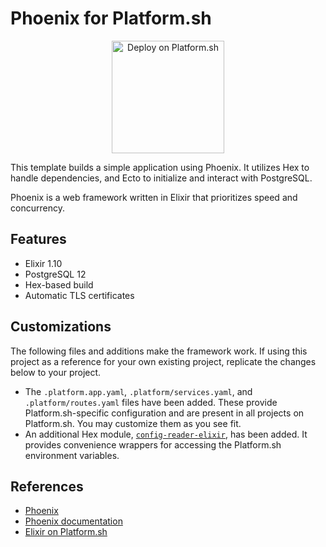# Phoenix for Platform.sh

<p align="center">
<a href="https://console.platform.sh/projects/create-project?template=https://raw.githubusercontent.com/platformsh/template-builder/master/templates/phoenix_elixir/.platform.template.yaml&utm_content=phoenix_elixir&utm_source=github&utm_medium=button&utm_campaign=deploy_on_platform">
    <img src="https://platform.sh/images/deploy/lg-blue.svg" alt="Deploy on Platform.sh" width="180px" />
</a>
</p>

This template builds a simple application using Phoenix. It utilizes Hex to handle dependencies, and Ecto to initialize and interact with PostgreSQL. 

Phoenix is a web framework written in Elixir that prioritizes speed and concurrency.

## Features

* Elixir 1.10
* PostgreSQL 12
* Hex-based build
* Automatic TLS certificates

## Customizations

The following files and additions make the framework work.  If using this project as a reference for your own existing project, replicate the changes below to your project.

* The `.platform.app.yaml`, `.platform/services.yaml`, and `.platform/routes.yaml` files have been added.  These provide Platform.sh-specific configuration and are present in all projects on Platform.sh.  You may customize them as you see fit.
* An additional Hex module, [`config-reader-elixir`](https://github.com/platformsh/config-reader-elixir), has been added. It provides convenience wrappers for accessing the Platform.sh environment variables.

## References

* [Phoenix](https://www.phoenixframework.org/)
* [Phoenix documentation](https://hexdocs.pm/phoenix)
* [Elixir on Platform.sh](https://docs.platform.sh/languages/elixir.html)